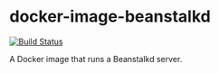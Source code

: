 # docker-image-beanstalkd

[![Build Status](https://travis-ci.org/chesszebra/docker-image-php.svg?branch=master)](https://travis-ci.org/chesszebra/docker-image-php)

A Docker image that runs a Beanstalkd server.
